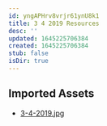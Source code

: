 ```yaml
---
id: yngAPHrv8vrjr61ynU8k1
title: 3 4 2019 Resources
desc: ''
updated: 1645225706384
created: 1645225706384
stub: false
isDir: true
---
```

## Imported Assets
- [3-4-2019.jpg](/assets/3-4-2019-evOBoCWC6MiT.jpg)
